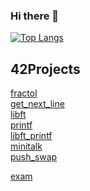 ### Hi there 👋

[![Top Langs](https://github-readme-stats.vercel.app/api/top-langs/?username=PatrickBrantner)](https://github.com/anuraghazra/github-readme-stats)


## 42Projects

[fractol](https://github.com/PatrickBrantner/fractol)  
[get_next_line](https://github.com/PatrickBrantner/get_next_line)   
[libft](https://github.com/PatrickBrantner/libft)   
[printf](https://github.com/PatrickBrantner/printf)  
[libft_printf](https://github.com/PatrickBrantner/libft_printf)  
[minitalk](https://github.com/PatrickBrantner/minitalk)  
[push_swap](https://github.com/PatrickBrantner/push_swap)

[exam](https://github.com/PatrickBrantner/42-exam)


<!--
**PatrickBrantner/PatrickBrantner** is a ✨ _special_ ✨ repository because its `README.md` (this file) appears on your GitHub profile.

Here are some ideas to get you started:

- 🔭 I’m currently working on ...
- 🌱 I’m currently learning ...
- 👯 I’m looking to collaborate on ...
- 🤔 I’m looking for help with ...
- 💬 Ask me about ...
- 📫 How to reach me: ...
- 😄 Pronouns: ...
- ⚡ Fun fact: ...
-->

